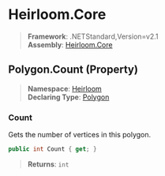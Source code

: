 # Heirloom.Core

> **Framework**: .NETStandard,Version=v2.1  
> **Assembly**: [Heirloom.Core][0]

## Polygon.Count (Property)

> **Namespace**: [Heirloom][0]  
> **Declaring Type**: [Polygon][1]

### Count

Gets the number of vertices in this polygon.

```cs
public int Count { get; }
```

> **Returns**: `int`

[0]: ../../../Heirloom.Core.md
[1]: ../Polygon.md
